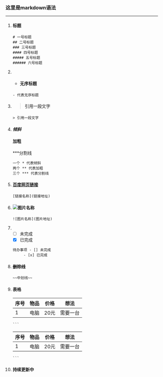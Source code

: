 ### 这里是markdown语法

***



1. #### 标题

   ```
   # 一号标题
   ## 二号标题
   ### 三号标题
   #### 四号标题
   ##### 五号标题
   ###### 六号标题
   ```

2. - #### 无序标题
   ```
   - 代表无序标题
   ```

3. > #### 引用一段文字
   ```
   > 引用一段文字
   ```

4. #### *倾斜*
   #### **加粗**
   ***分割线
   ```
   一个 * 代表倾斜
   两个 ** 代表加粗
   三个 *** 代表分割线
   ```

5. #### [百度网页链接](www.baidu.com)
   ```
   [链接名称](链接地址)
   ```

6. #### ![图片名称](图片地址)
   ```
   ![图片名称](图片地址)
   ```

7. - [ ] 未完成
   - [x] 已完成
   ```
   待办事项 - [] 未完成
   		- [x] 已完成
   ```

8. #### ~~删除线~~
   ```
   ~~中划线~~
   ```

9. #### 表格
    | 序号 | 物品 | 价格 | 想法 |
    | :--- | ---| ----| ---- |
    | 1 | 电脑 | 20元 | 需要一台 |

       ```
    | 序号 | 物品 | 价格 | 想法 |
    | :--- | ---| ----| ---- |
    | 1 | 电脑 | 20元 | 需要一台 |
       ```
       
10. #### 持续更新中
